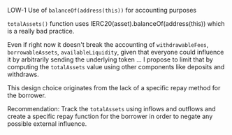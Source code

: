 LOW-1 Use of `balanceOf(address(this))` for accounting purposes

`totalAssets()` function uses IERC20(asset).balanceOf(address(this)) which is a really bad practice.

Even if right now it doesn't break the accounting of `withdrawableFees`, `borrowableAssets`, `availableLiquidity`, given that everyone could influence it by arbitrarily sending the underlying token ... I propose to limit that by computing the `totalAssets` value using other components like deposits and withdraws. 

This design choice originates from the lack of a specific repay method for the borrower.

Recommendation: Track the `totalAssets` using inflows and outflows and create a specific repay function for the borrower in order to negate any possible external influence. 